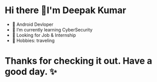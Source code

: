 # Hi there 👋I'm Deepak Kumar

- 🔭 Android Devloper
- 🌱 I’m currently learning CyberSecurity
- 👀 Looking for Job & Internship
- 🚀 Hobbies: traveling

# Thanks for checking it out. Have a good day. ✨

